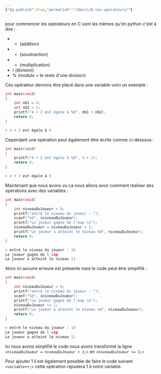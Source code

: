 ```yaml
---
{"dg-publish":true,"permalink":"/dev/c/8-les-operateurs/"}
---
```


pour commencer les opérateurs en C sont les mêmes qu'en python c'est à dire :
- + (addition)
- - (soustraction)
- * (multiplication)
- / (division)
- % (modulo = le reste d'une division)

Ces opérateur devrons être placé dans une variable voici un exemple :
```C
int main(void)
{
	int nb1 = 4;
	int nb2 = 2;
	printf("4 + 2 est égale à %d", nb1 + nb2);
	return 0; 
}

> 4 + 2 est égale à 6
```

Cependant une opération peut également être écrite comme ci-dessous :
```C
int main(void)
{
	printf("4 + 2 est égale à %d", 4 + 2);
	return 0; 
}

> 4 + 2 est égale à 6
```

Maintenant que nous avons vu ca nous allons avoir comment réaliser des opérations avec des variables :
```C
int main(void)
{
    int niveauDuJoueur = 0;
    printf("entré le niveau du joueur : ");
    scanf("%d", &niveauDuJoueur);
    printf("Le joueur gagne de l'exp \n");
    niveauDuJoueur = niveauDuJoueur + 1;
    printf("Le joueur a atteint le niveau %d", niveauDuJoueur);
    return 0;
}

> entré le niveau du joueur : 10
Le joueur gagne de l'exp
Le joueur a atteint le niveau 11
```

Alors ici aucune erreure est présente mais le code peut être simplifié : 
```C
int main(void)
{
    int niveauDuJoueur = 0;
    printf("entré le niveau du joueur : ");
    scanf("%d", &niveauDuJoueur);
    printf("Le joueur gagne de l'exp \n");
    niveauDuJoueur += 1;
    printf("Le joueur a atteint le niveau %d", niveauDuJoueur);
    return 0;
}

> entré le niveau du joueur : 10
Le joueur gagne de l'exp
Le joueur a atteint le niveau 11
```

Ici nous avons simplifié le code nous avons transformé la ligne `<niveauDuJoueur = niveauDuJoueur + 1;>` en `<niveauDuJoueur += 1;>`

Pour ajouter 1 il est également possible de faire le code suivant `<variable++;>` cette opération rajoutera 1 à notre variable.